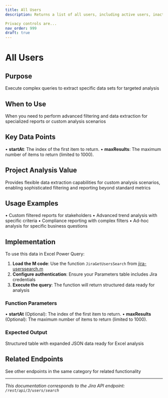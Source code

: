 ```yaml
---
title: All Users
description: Returns a list of all users, including active users, inactive users and previously deleted users that have an Atlassian account.

Privacy controls are...
nav_order: 999
draft: true
---
```


# All Users

## Purpose
Execute complex queries to extract specific data sets for targeted analysis

## When to Use
When you need to perform advanced filtering and data extraction for specialized reports or custom analysis scenarios

## Key Data Points
• **startAt**: The index of the first item to return.
• **maxResults**: The maximum number of items to return (limited to 1000).

## Project Analysis Value
Provides flexible data extraction capabilities for custom analysis scenarios, enabling sophisticated filtering and reporting beyond standard metrics

## Usage Examples
• Custom filtered reports for stakeholders
• Advanced trend analysis with specific criteria
• Compliance reporting with complex filters
• Ad-hoc analysis for specific business questions

## Implementation
To use this data in Excel Power Query:

1. **Load the M code**: Use the function `JiraGetUsersSearch` from [jira-userssearch.m](../assets/jira-userssearch.m)
2. **Configure authentication**: Ensure your Parameters table includes Jira credentials
3. **Execute the query**: The function will return structured data ready for analysis

### Function Parameters
• **startAt** (Optional): The index of the first item to return.
• **maxResults** (Optional): The maximum number of items to return (limited to 1000).

### Expected Output
Structured table with expanded JSON data ready for Excel analysis

## Related Endpoints
See other endpoints in the same category for related functionality

---
*This documentation corresponds to the Jira API endpoint: `/rest/api/3/users/search`*

